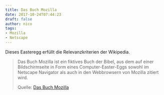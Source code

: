 ```yaml
---
title: Das Buch Mozilla
date: 2017-10-24T07:44:23
draft: false
author: nico
tags: 
- Mozilla
- Netscape
---
```


Dieses Easteregg erfüllt die Relevanzkriterien der Wikipedia.

> Das Buch Mozilla ist ein fiktives Buch der Bibel, aus dem auf einer
> Bildschirmseite in Form eines Computer-Easter-Eggs sowohl im Netscape
> Navigator als auch in den Webbrowsern von Mozilla zitiert wird.
>
> Quelle: [Das Buch Mozilla](https://de.wikipedia.org/wiki/Das_Buch_Mozilla)
